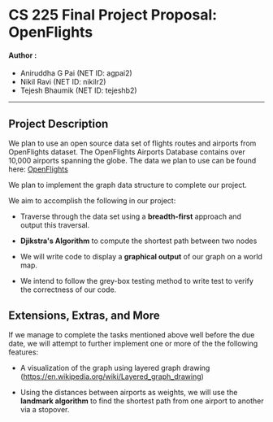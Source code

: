 # CS 225 Final Project Proposal: OpenFlights

#### Author : 

- Aniruddha G Pai (NET ID: agpai2)
- Nikil Ravi (NET ID: nikilr2)
- Tejesh Bhaumik (NET ID: tejeshb2)

---
## Project Description
We plan to use an open source data set of flights routes and airports from OpenFlights dataset. 
The OpenFlights Airports Database contains over 10,000 airports spanning the globe.
The data we plan to use can be found here:
[OpenFlights](https://openflights.org/data.html)

We plan to implement the graph data structure to complete our project.

We aim to accomplish the following in our project:

- Traverse through the data set using a **breadth-first** approach and output this traversal.

- **Djikstra's Algorithm** to compute the shortest path between two nodes

- We will write code to display a **graphical output** of our graph on a world map.

- We intend to follow the grey-box testing method to write test to verify the correctness of our code.

## Extensions, Extras, and More
 If we manage to complete the tasks mentioned above well before the
due date, we will attempt to further implement one or more of the the following features:

- A visualization of the graph using layered graph drawing (https://en.wikipedia.org/wiki/Layered_graph_drawing)

- Using the distances between airports as weights, we will use the **landmark algorithm** to find the shortest path
from one airport to another via a stopover.
